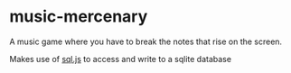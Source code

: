 # music-mercenary

A music game where you have to break the notes that rise on the screen.

Makes use of [sql.js](https://github.com/sql-js/sql.js) to access and write to a sqlite database